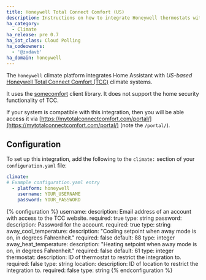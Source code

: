 ```yaml
---
title: Honeywell Total Connect Comfort (US)
description: Instructions on how to integrate Honeywell thermostats within Home Assistant.
ha_category:
  - Climate
ha_release: pre 0.7
ha_iot_class: Cloud Polling
ha_codeowners:
  - '@zxdavb'
ha_domain: honeywell
---
```


The `honeywell` climate platform integrates Home Assistant with _US-based_ [Honeywell Total Connect Comfort (TCC)](https://mytotalconnectcomfort.com/portal/) climate systems.

It uses the [somecomfort](https://github.com/kk7ds/somecomfort) client library. It does not support the home security functionality of TCC.

If your system is compatible with this integration, then you will be able access it via [https://mytotalconnectcomfort.com/portal/](https://mytotalconnectcomfort.com/portal/) (note the `/portal/`).

## Configuration

To set up this integration, add the following to the `climate:` section of your `configuration.yaml` file:

```yaml
climate:
# Example configuration.yaml entry
  - platform: honeywell
    username: YOUR_USERNAME
    password: YOUR_PASSWORD
```

{% configuration %}
username:
  description: Email address of an account with access to the TCC website.
  required: true
  type: string
password:
  description: Password for the account.
  required: true
  type: string
away_cool_temperature:
  description: "Cooling setpoint when away mode is on, in degrees Fahrenheit."
  required: false
  default: 88
  type: integer
away_heat_temperature:
  description: "Heating setpoint when away mode is on, in degrees Fahrenheit."
  required: false
  default: 61
  type: integer
thermostat:
  description: ID of thermostat to restrict the integration to.
  required: false
  type: string
location:
  description: ID of location to restrict the integration to.
  required: false
  type: string
{% endconfiguration %}
